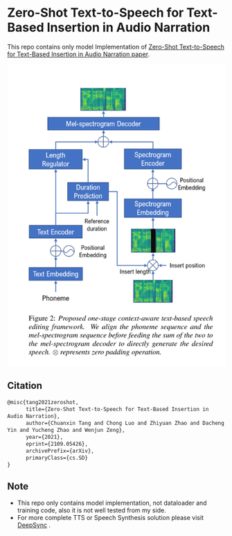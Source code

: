 # Zero-Shot Text-to-Speech for Text-Based Insertion in Audio Narration
This repo contains only model Implementation of [Zero-Shot Text-to-Speech for Text-Based Insertion in Audio Narration paper](https://arxiv.org/abs/2109.05426).

![](figure.PNG)

## Citation
```
@misc{tang2021zeroshot,
      title={Zero-Shot Text-to-Speech for Text-Based Insertion in Audio Narration}, 
      author={Chuanxin Tang and Chong Luo and Zhiyuan Zhao and Dacheng Yin and Yucheng Zhao and Wenjun Zeng},
      year={2021},
      eprint={2109.05426},
      archivePrefix={arXiv},
      primaryClass={cs.SD}
}
```
## Note
* This repo only contains model implementation, not dataloader and training code, also it is not well tested from my side.
* For more complete TTS or Speech Synthesis solution please visit [DeepSync](https://deepsync.co/) .


